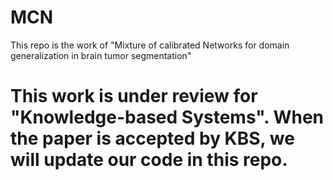 # MCN
This repo is the work of "Mixture of calibrated Networks for domain generalization in brain tumor segmentation"

# This work is under review for "Knowledge-based Systems". When the paper is accepted by KBS, we will update our code in this repo.
